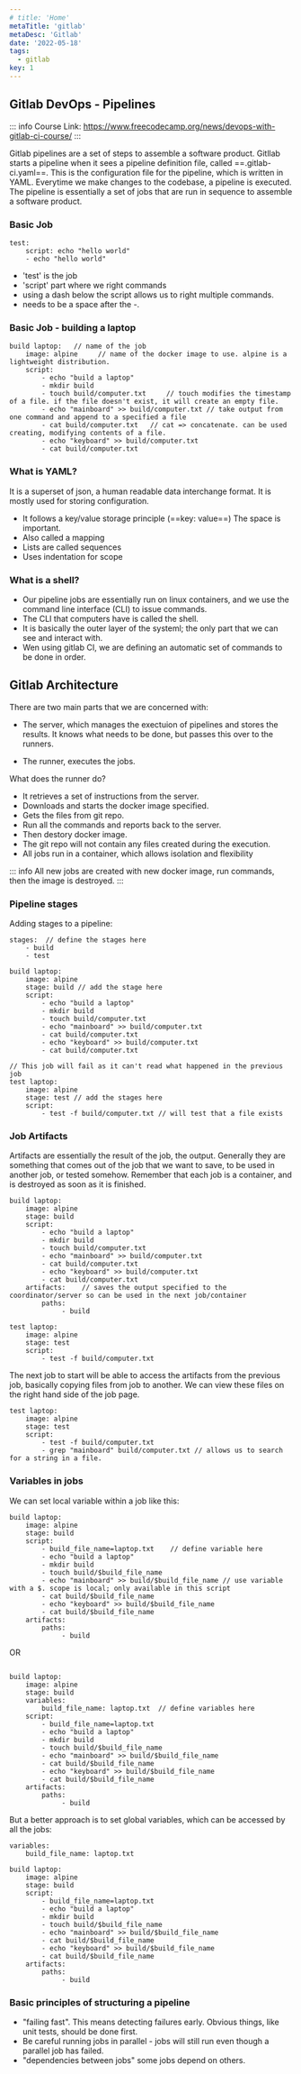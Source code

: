 ```yaml
---
# title: 'Home'
metaTitle: 'gitlab'
metaDesc: 'Gitlab'
date: '2022-05-18'
tags:
  - gitlab
key: 1
---
```


## Gitlab DevOps - Pipelines

::: info
Course Link: https://www.freecodecamp.org/news/devops-with-gitlab-ci-course/
:::

Gitlab pipelines are a set of steps to assemble a software product. Gitllab starts a pipeline when it sees a pipeline definition file,
called ==.gitlab-ci.yaml==. This is the configuration file for the pipeline, which is written in YAML. Everytime we make changes to the codebase, a pipeline is executed.
The pipeline is essentially a set of jobs that are run in sequence to assemble a software product.

### Basic Job

```console
test:
    script: echo "hello world"
    - echo "hello world"
```

- 'test' is the job
- 'script' part where we right commands
- using a dash below the script allows us to right multiple commands.
- needs to be a space after the -.

### Basic Job - building a laptop

```console
build laptop:   // name of the job
    image: alpine     // name of the docker image to use. alpine is a lightweight distribution.
    script:
        - echo "build a laptop"
        - mkdir build
        - touch build/computer.txt     // touch modifies the timestamp of a file. if the file doesn't exist, it will create an empty file.
        - echo "mainboard" >> build/computer.txt // take output from one command and append to a specified a file
        - cat build/computer.txt   // cat => concatenate. can be used creating, modifying contents of a file.
        - echo "keyboard" >> build/computer.txt
        - cat build/computer.txt
```

### What is YAML?

It is a superset of json, a human readable data interchange format. It is mostly used for storing configuration.

- It follows a key/value storage principle (==key: value==) The space is important.
- Also called a mapping
- Lists are called sequences
- Uses indentation for scope

### What is a shell?

- Our pipeline jobs are essentially run on linux containers, and we use the command line interface (CLI) to issue commands.
- The CLI that computers have is called the shell.
- It is basically the outer layer of the systeml; the only part that we can see and interact with.
- Wen using gitlab CI, we are defining an automatic set of commands to be done in order.

## Gitlab Architecture

There are two main parts that we are concerned with:

- The server, which manages the exectuion of pipelines and stores the results. It knows what needs to be done, but passes this over to the runners.

- The runner, executes the jobs.

What does the runner do?

- It retrieves a set of instructions from the server.
- Downloads and starts the docker image specified.
- Gets the files from git repo.
- Run all the commands and reports back to the server.
- Then destory docker image.
- The git repo will not contain any files created during the execution.
- All jobs run in a container, which allows isolation and flexibility

::: info
All new jobs are created with new docker image, run commands, then the image is destroyed.
:::

### Pipeline stages

Adding stages to a pipeline:

```console
stages:  // define the stages here
    - build
    - test

build laptop:
    image: alpine
    stage: build // add the stage here
    script:
        - echo "build a laptop"
        - mkdir build
        - touch build/computer.txt
        - echo "mainboard" >> build/computer.txt
        - cat build/computer.txt
        - echo "keyboard" >> build/computer.txt
        - cat build/computer.txt

// This job will fail as it can't read what happened in the previous job
test laptop:
    image: alpine
    stage: test // add the stages here
    script:
        - test -f build/computer.txt // will test that a file exists
```

### Job Artifacts

Artifacts are essentially the result of the job, the output.
Generally they are something that comes out of the job that we want to save, to be used in another job, or tested somehow.
Remember that each job is a container, and is destroyed as soon as it is finished.

```console
build laptop:
    image: alpine
    stage: build
    script:
        - echo "build a laptop"
        - mkdir build
        - touch build/computer.txt
        - echo "mainboard" >> build/computer.txt
        - cat build/computer.txt
        - echo "keyboard" >> build/computer.txt
        - cat build/computer.txt
    artifacts:    // saves the output specified to the coordinator/server so can be used in the next job/container
        paths:
             - build

test laptop:
    image: alpine
    stage: test
    script:
        - test -f build/computer.txt
```

The next job to start will be able to access the artifacts from the previous job, basically copying files from job to another. We can view these files on the right hand side of the job page.

```console
test laptop:
    image: alpine
    stage: test
    script:
        - test -f build/computer.txt
        - grep "mainboard" build/computer.txt // allows us to search for a string in a file.
```

### Variables in jobs

We can set local variable within a job like this:

```console
build laptop:
    image: alpine
    stage: build
    script:
        - build_file_name=laptop.txt    // define variable here
        - echo "build a laptop"
        - mkdir build
        - touch build/$build_file_name
        - echo "mainboard" >> build/$build_file_name // use variable with a $. scope is local; only available in this script
        - cat build/$build_file_name
        - echo "keyboard" >> build/$build_file_name
        - cat build/$build_file_name
    artifacts:
        paths:
             - build
```

OR

```console

build laptop:
    image: alpine
    stage: build
    variables:
        build_file_name: laptop.txt  // define variables here
    script:
        - build_file_name=laptop.txt
        - echo "build a laptop"
        - mkdir build
        - touch build/$build_file_name
        - echo "mainboard" >> build/$build_file_name
        - cat build/$build_file_name
        - echo "keyboard" >> build/$build_file_name
        - cat build/$build_file_name
    artifacts:
        paths:
             - build
```

But a better approach is to set global variables, which can be accessed by all the jobs:

```
variables:
    build_file_name: laptop.txt

build laptop:
    image: alpine
    stage: build
    script:
        - build_file_name=laptop.txt
        - echo "build a laptop"
        - mkdir build
        - touch build/$build_file_name
        - echo "mainboard" >> build/$build_file_name
        - cat build/$build_file_name
        - echo "keyboard" >> build/$build_file_name
        - cat build/$build_file_name
    artifacts:
        paths:
             - build
```

### Basic principles of structuring a pipeline

- "failing fast". This means detecting failures early. Obvious things, like unit tests, should be done first.
- Be careful running jobs in parallel - jobs will still run even though a parallel job has failed.
- "dependencies between jobs" some jobs depend on others.
